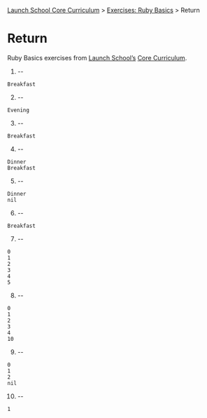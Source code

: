[Launch School Core Curriculum][readme] >
[Exercises: Ruby Basics][ruby-basics] >
Return

# Return

Ruby Basics exercises from [Launch School’s][launch-school] [Core Curriculum][core-curriculum].

1. --

```text
Breakfast
```

2. --

```text
Evening
```

3. --

```text
Breakfast
```

4. --

```text
Dinner
Breakfast
```

5. --

```text
Dinner
nil
```

6. --

```text
Breakfast
```

7. --

```text
0
1
2
3
4
5
```

8. --

```text
0
1
2
3
4
10
```

9. --

```text
0
1
2
nil
```

10. --

```text
1
```

[readme]: /README.md
[ruby-basics]: ruby-basics-contents.md
[core-curriculum]: https://launchschool.com/courses
[launch-school]: https://launchschool.com
